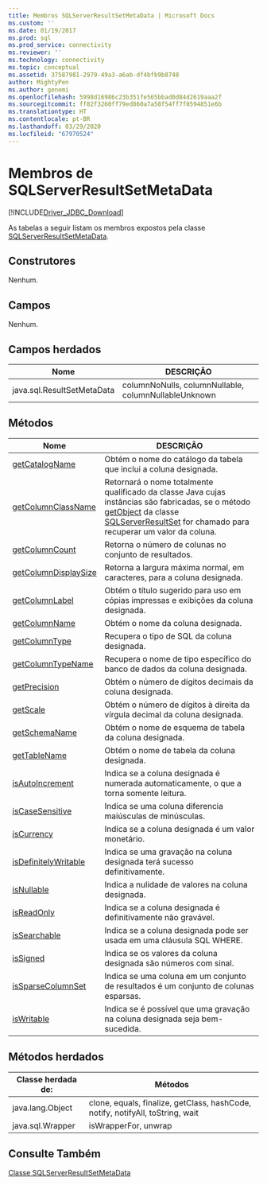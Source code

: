 ```yaml
---
title: Membros SQLServerResultSetMetaData | Microsoft Docs
ms.custom: ''
ms.date: 01/19/2017
ms.prod: sql
ms.prod_service: connectivity
ms.reviewer: ''
ms.technology: connectivity
ms.topic: conceptual
ms.assetid: 37587981-2979-49a3-a6ab-df4bfb9b8748
author: MightyPen
ms.author: genemi
ms.openlocfilehash: 5998d16986c23b351fe565bbad0d84d2619aaa2f
ms.sourcegitcommit: ff82f3260ff79ed860a7a58f54ff7f0594851e6b
ms.translationtype: HT
ms.contentlocale: pt-BR
ms.lasthandoff: 03/29/2020
ms.locfileid: "67970524"
---
```

# <a name="sqlserverresultsetmetadata-members"></a>Membros de SQLServerResultSetMetaData
[!INCLUDE[Driver_JDBC_Download](../../../includes/driver_jdbc_download.md)]

  As tabelas a seguir listam os membros expostos pela classe [SQLServerResultSetMetaData](../../../connect/jdbc/reference/sqlserverresultsetmetadata-class.md).  
  
## <a name="constructors"></a>Construtores  
 Nenhum.  
  
## <a name="fields"></a>Campos  
 Nenhum.  
  
## <a name="inherited-fields"></a>Campos herdados  
  
|Nome|DESCRIÇÃO|  
|----------|-----------------|  
|java.sql.ResultSetMetaData|columnNoNulls, columnNullable, columnNullableUnknown|  
  
## <a name="methods"></a>Métodos  
  
|Nome|DESCRIÇÃO|  
|----------|-----------------|  
|[getCatalogName](../../../connect/jdbc/reference/getcatalogname-method-sqlserverresultsetmetadata.md)|Obtém o nome do catálogo da tabela que inclui a coluna designada.|  
|[getColumnClassName](../../../connect/jdbc/reference/getcolumnclassname-method-sqlserverresultsetmetadata.md)|Retornará o nome totalmente qualificado da classe Java cujas instâncias são fabricadas, se o método [getObject](../../../connect/jdbc/reference/getobject-method-sqlserverresultset.md) da classe [SQLServerResultSet](../../../connect/jdbc/reference/sqlserverresultset-class.md) for chamado para recuperar um valor da coluna.|  
|[getColumnCount](../../../connect/jdbc/reference/getcolumncount-method-sqlserverresultsetmetadata.md)|Retorna o número de colunas no conjunto de resultados.|  
|[getColumnDisplaySize](../../../connect/jdbc/reference/getcolumndisplaysize-method-sqlserverresultsetmetadata.md)|Retorna a largura máxima normal, em caracteres, para a coluna designada.|  
|[getColumnLabel](../../../connect/jdbc/reference/getcolumnlabel-method-sqlserverresultsetmetadata.md)|Obtém o título sugerido para uso em cópias impressas e exibições da coluna designada.|  
|[getColumnName](../../../connect/jdbc/reference/getcolumnname-method-sqlserverresultsetmetadata.md)|Obtém o nome da coluna designada.|  
|[getColumnType](../../../connect/jdbc/reference/getcolumntype-method-sqlserverresultsetmetadata.md)|Recupera o tipo de SQL da coluna designada.|  
|[getColumnTypeName](../../../connect/jdbc/reference/getcolumntypename-method-sqlserverresultsetmetadata.md)|Recupera o nome de tipo específico do banco de dados da coluna designada.|  
|[getPrecision](../../../connect/jdbc/reference/getprecision-method-sqlserverresultsetmetadata.md)|Obtém o número de dígitos decimais da coluna designada.|  
|[getScale](../../../connect/jdbc/reference/getscale-method-sqlserverresultsetmetadata.md)|Obtém o número de dígitos à direita da vírgula decimal da coluna designada.|  
|[getSchemaName](../../../connect/jdbc/reference/getschemaname-method-sqlserverresultsetmetadata.md)|Obtém o nome de esquema de tabela da coluna designada.|  
|[getTableName](../../../connect/jdbc/reference/gettablename-method-sqlserverresultsetmetadata.md)|Obtém o nome de tabela da coluna designada.|  
|[isAutoIncrement](../../../connect/jdbc/reference/isautoincrement-method-sqlserverresultsetmetadata.md)|Indica se a coluna designada é numerada automaticamente, o que a torna somente leitura.|  
|[isCaseSensitive](../../../connect/jdbc/reference/iscasesensitive-method-sqlserverresultsetmetadata.md)|Indica se uma coluna diferencia maiúsculas de minúsculas.|  
|[isCurrency](../../../connect/jdbc/reference/iscurrency-method-sqlserverresultsetmetadata.md)|Indica se a coluna designada é um valor monetário.|  
|[isDefinitelyWritable](../../../connect/jdbc/reference/isdefinitelywritable-method-sqlserverresultsetmetadata.md)|Indica se uma gravação na coluna designada terá sucesso definitivamente.|  
|[isNullable](../../../connect/jdbc/reference/isnullable-method-sqlserverresultsetmetadata.md)|Indica a nulidade de valores na coluna designada.|  
|[isReadOnly](../../../connect/jdbc/reference/isreadonly-method-sqlserverresultsetmetadata.md)|Indica se a coluna designada é definitivamente não gravável.|  
|[isSearchable](../../../connect/jdbc/reference/issearchable-method-sqlserverresultsetmetadata.md)|Indica se a coluna designada pode ser usada em uma cláusula SQL WHERE.|  
|[isSigned](../../../connect/jdbc/reference/issigned-method-sqlserverresultsetmetadata.md)|Indica se os valores da coluna designada são números com sinal.|  
|[isSparseColumnSet](../../../connect/jdbc/reference/issparsecolumnset-method-sqlserverresultsetmetadata.md)|Indica se uma coluna em um conjunto de resultados é um conjunto de colunas esparsas.|  
|[isWritable](../../../connect/jdbc/reference/iswritable-method-sqlserverresultsetmetadata.md)|Indica se é possível que uma gravação na coluna designada seja bem-sucedida.|  
  
## <a name="inherited-methods"></a>Métodos herdados  
  
|Classe herdada de:|Métodos|  
|---------------------------|-------------|  
|java.lang.Object|clone, equals, finalize, getClass, hashCode, notify, notifyAll, toString, wait|  
|java.sql.Wrapper|isWrapperFor, unwrap|  
  
## <a name="see-also"></a>Consulte Também  
 [Classe SQLServerResultSetMetaData](../../../connect/jdbc/reference/sqlserverresultsetmetadata-class.md)  
  
  
